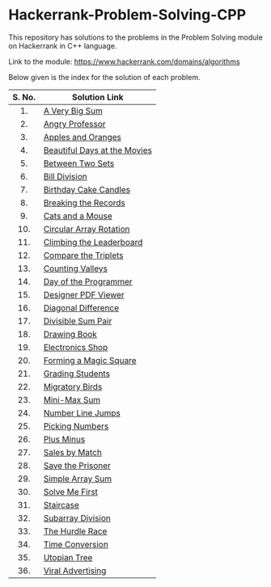 # Hackerrank-Problem-Solving-CPP
This repository has solutions to the problems in the Problem Solving module on Hackerrank in C++ language.

Link to the module: https://www.hackerrank.com/domains/algorithms

Below given is the index for the solution of each problem.

| S. No.  | Solution Link |
|:---------------:|---------------|
|1.| [A Very Big Sum](https://github.com/niharika1102/Hackerrank-Problem-Solving-CPP/blob/main/A%20Very%20Big%20Sum.cpp)  |
|2.|[Angry Professor](https://github.com/niharika1102/Hackerrank-Problem-Solving-CPP/blob/main/Angry%20Professor.cpp)|
|3.| [Apples and Oranges](https://github.com/niharika1102/Hackerrank-Problem-Solving-CPP/blob/main/Apple%20and%20Orange.cpp)  |
|4.|[Beautiful Days at the Movies](https://github.com/niharika1102/Hackerrank-Problem-Solving-CPP/blob/main/Beautiful%20Days%20at%20the%20Movies.cpp)|
|5.| [Between Two Sets](https://github.com/niharika1102/Hackerrank-Problem-Solving-CPP/blob/main/Between%20Two%20Sets.cpp)|
|6.|[Bill Division](https://github.com/niharika1102/Hackerrank-Problem-Solving-CPP/blob/main/Bill%20Division.cpp)|
|7.| [Birthday Cake Candles](https://github.com/niharika1102/Hackerrank-Problem-Solving-CPP/blob/main/Birthday%20Cake%20Candles.cpp)|
|8.|[Breaking the Records](https://github.com/niharika1102/Hackerrank-Problem-Solving-CPP/blob/main/Breaking%20the%20Records.cpp)|
|9.|[Cats and a Mouse](https://github.com/niharika1102/Hackerrank-Problem-Solving-CPP/blob/main/Cats%20and%20a%20Mouse.cpp)|
|10.|[Circular Array Rotation](https://github.com/niharika1102/Hackerrank-Problem-Solving-CPP/blob/main/Circular%20Array%20Rotation.cpp)|
|11.|[Climbing the Leaderboard](https://github.com/niharika1102/Hackerrank-Problem-Solving-CPP/blob/main/Climbing%20the%20Leaderboard.cpp)|
|12.|[Compare the Triplets](https://github.com/niharika1102/Hackerrank-Problem-Solving-CPP/blob/main/Compare%20the%20Triplets.cpp)|
|13.|[Counting Valleys](https://github.com/niharika1102/Hackerrank-Problem-Solving-CPP/blob/main/Counting%20Valleys.cpp)|
|14.|[Day of the Programmer](https://github.com/niharika1102/Hackerrank-Problem-Solving-CPP/blob/main/Day%20of%20the%20Programmer.cpp)|
|15.|[Designer PDF Viewer](https://github.com/niharika1102/Hackerrank-Problem-Solving-CPP/blob/main/Designer%20PDF%20Viewer.cpp)|
|16.|[Diagonal Difference](https://github.com/niharika1102/Hackerrank-Problem-Solving-CPP/blob/main/Diagonal%20Difference.cpp)|
|17.|[Divisible Sum Pair](https://github.com/niharika1102/Hackerrank-Problem-Solving-CPP/blob/main/Divisible%20Sum%20Pair.cpp)|
|18.|[Drawing Book](https://github.com/niharika1102/Hackerrank-Problem-Solving-CPP/blob/main/Drawing%20Book.cpp)|
|19.|[Electronics Shop](https://github.com/niharika1102/Hackerrank-Problem-Solving-CPP/blob/main/Electronics%20Shop.cpp)|
|20.|[Forming a Magic Square](https://github.com/niharika1102/Hackerrank-Problem-Solving-CPP/blob/main/Forming%20a%20Magic%20Square.cpp)|
|21.|[Grading Students](https://github.com/niharika1102/Hackerrank-Problem-Solving-CPP/blob/main/Grading%20Students.cpp)|
|22.|[Migratory Birds](https://github.com/niharika1102/Hackerrank-Problem-Solving-CPP/blob/main/Migratory%20Birds.cpp)|
|23.|[Mini-Max Sum](https://github.com/niharika1102/Hackerrank-Problem-Solving-CPP/blob/main/Mini-Max%20Sum.cpp)|
|24.|[Number Line Jumps](https://github.com/niharika1102/Hackerrank-Problem-Solving-CPP/blob/main/Number%20Line%20Jumps.cpp)|
|25.|[Picking Numbers](https://github.com/niharika1102/Hackerrank-Problem-Solving-CPP/blob/main/Picking%20Numbers.cpp)|
|26.|[Plus Minus](https://github.com/niharika1102/Hackerrank-Problem-Solving-CPP/blob/main/Plus%20Minus.cpp)|
|27.|[Sales by Match](https://github.com/niharika1102/Hackerrank-Problem-Solving-CPP/blob/main/Sales%20By%20Match.cpp)|
|28.|[Save the Prisoner](https://github.com/niharika1102/Hackerrank-Problem-Solving-CPP/blob/main/Save%20The%20Prisoner.cpp)|
|29.|[Simple Array Sum](https://github.com/niharika1102/Hackerrank-Problem-Solving-CPP/blob/main/Simple%20Array%20Sum.cpp)|
|30.|[Solve Me First](https://github.com/niharika1102/Hackerrank-Problem-Solving-CPP/blob/main/Solve%20Me%20First.cpp)|
|31.|[Staircase](https://github.com/niharika1102/Hackerrank-Problem-Solving-CPP/blob/main/Staircase.cpp)|
|32.|[Subarray Division](https://github.com/niharika1102/Hackerrank-Problem-Solving-CPP/blob/main/Subarray%20Division.cpp)|
|33.|[The Hurdle Race](https://github.com/niharika1102/Hackerrank-Problem-Solving-CPP/blob/main/The%20Hurdle%20Race.cpp)|
|34.|[Time Conversion](https://github.com/niharika1102/Hackerrank-Problem-Solving-CPP/blob/main/Time%20Conversion.cpp)|
|35.|[Utopian Tree](https://github.com/niharika1102/Hackerrank-Problem-Solving-CPP/blob/main/Utopian%20Tree.cpp)|
|36.|[Viral Advertising](https://github.com/niharika1102/Hackerrank-Problem-Solving-CPP/blob/main/Viral%20Advertising.cpp)|
